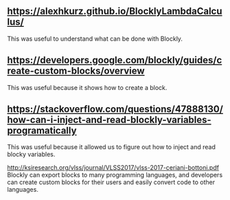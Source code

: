 ## https://alexhkurz.github.io/BlocklyLambdaCalculus/
This was useful to understand what can be done with Blockly.

## https://developers.google.com/blockly/guides/create-custom-blocks/overview
This was useful because it shows how to create a block. 
## https://stackoverflow.com/questions/47888130/how-can-i-inject-and-read-blockly-variables-programatically
This was useful because it allowed us to figure out how to inject and read blocky variables.

http://ksiresearch.org/vlss/journal/VLSS2017/vlss-2017-ceriani-bottoni.pdf
Blockly can export blocks to many programming languages, and developers can create custom blocks for their users and easily convert code to other languages. 
